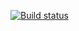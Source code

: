 [![Build status](https://ci.appveyor.com/api/projects/status/h0v3h7h4k3k23fuj/branch/main?svg=true)](https://ci.appveyor.com/project/captainchaan/bdd2/branch/main)
